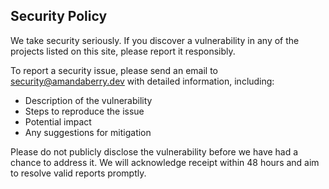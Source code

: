 <!-- Security Policy Section -->
<section id="security-policy">
    <h2>Security Policy</h2>
    <p>
        We take security seriously. If you discover a vulnerability in any of the projects listed on this site, please report it responsibly.
    </p>
    <p>
        To report a security issue, please send an email to 
        <a href="mailto:security@amandaberry.dev">security@amandaberry.dev</a> with detailed information, including:
    </p>
    <ul>
        <li>Description of the vulnerability</li>
        <li>Steps to reproduce the issue</li>
        <li>Potential impact</li>
        <li>Any suggestions for mitigation</li>
    </ul>
    <p>
        Please do not publicly disclose the vulnerability before we have had a chance to address it. We will acknowledge receipt within 48 hours and aim to resolve valid reports promptly.
    </p>
</section>
